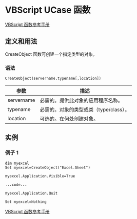 # VBScript UCase 函数

[VBScript 函数参考手册](/vbscript/vbscript_ref_functions.asp "VBScript 函数")

## 定义和用法

CreateObject 函数可创建一个指定类型的对象。

### 语法

```
CreateObject(servername.typename[,location])
```

| 参数 | 描述 |
| --- | --- |
| servername | 必需的。提供此对象的应用程序名称。 |
| typename | 必需的。对象的类型或类（type/class）。 |
| location | 可选的。在何处创建对象。 |

## 实例

### 例子 1

```
dim myexcel
Set myexcel=CreateObject("Excel.Sheet")

myexcel.Application.Visible=True

...code...

myexcel.Application.Quit

Set myexcel=Nothing
```

[VBScript 函数参考手册](/vbscript/vbscript_ref_functions.asp "VBScript 函数")

